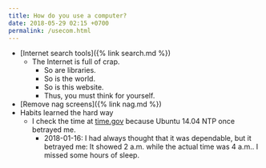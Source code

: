 ```yaml
---
title: How do you use a computer?
date: 2018-05-29 02:15 +0700
permalink: /usecom.html
---
```


- [Internet search tools]({% link search.md %})
    - The Internet is full of crap.
        - So are libraries.
        - So is the world.
        - So is this website.
        - Thus, you must think for yourself.
- [Remove nag screens]({% link nag.md %})
- Habits learned the hard way
    - I check the time at [time.gov](https://time.gov/) because Ubuntu 14.04 NTP once betrayed me.
        - 2018-01-16: I had always thought that it was dependable, but it betrayed me:
        It showed 2 a.m. while the actual time was 4 a.m..
        I missed some hours of sleep.
